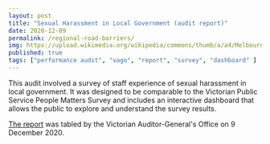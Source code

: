 ```yaml
---
layout: post
title: "Sexual Harassment in Local Government (audit report)"
date: 2020-12-09
permalink: /regional-road-barriers/
img: https://upload.wikimedia.org/wikipedia/commons/thumb/a/a4/Melbourne_Town_Hall_October_2023.jpg/960px-Melbourne_Town_Hall_October_2023.jpg
published: true
tags: ["performance audit", "vago", "report", "survey", "dashboard" ]
---
```


This audit involved a survey of staff experience of sexual harassment in local government. It was designed to be comparable to the Victorian Public Service People Matters Survey and includes an interactive dashboard that allows the public to explore and understand the survey results.

[The report](https://www.audit.vic.gov.au/report/sexual-harassment-local-government?) was tabled by the Victorian Auditor-General's Office on 9 December 2020.
